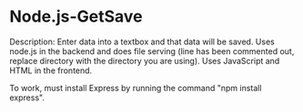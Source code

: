 # Node.js-GetSave

Description: Enter data into a textbox and that data will be saved. Uses node.js in the backend and does file serving (line has been commented out, replace directory with the directory you are using). Uses JavaScript and HTML in the frontend.

To work, must install Express by running the command "npm install express".
